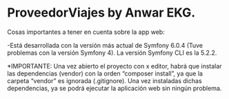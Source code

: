 # ProveedorViajes by Anwar EKG.

Cosas importantes a tener en cuenta sobre la app web:

-Está desarrollada con la versión más actual de Symfony 6.0.4 (Tuve problemas con la versión Symfony 4). La versión Symfony CLI es la 5.2.2.

*IMPORTANTE: Una vez abierto el proyecto con x editor, habrá que instalar las dependencias (vendor) con la orden “composer install”, ya que la carpeta “vendor” es ignorada (.gitignore). Una vez instaladas dichas dependencias, ya se podrá ejecutar la aplicación web sin ningún problema. 


